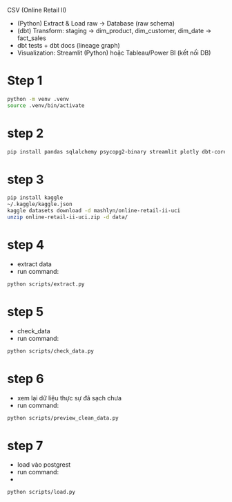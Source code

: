 CSV (Online Retail II)  
- (Python) Extract & Load raw → Database (raw schema)
- (dbt) Transform: staging → dim_product, dim_customer, dim_date → fact_sales
- dbt tests + dbt docs (lineage graph)
- Visualization: Streamlit (Python) hoặc Tableau/Power BI (kết nối DB)
  
# Step 1

```sh
python -m venv .venv
source .venv/bin/activate
```

# step 2
```sh
pip install pandas sqlalchemy psycopg2-binary streamlit plotly dbt-core dbt-postgres
```

# step 3
```sh
pip install kaggle
~/.kaggle/kaggle.json
kaggle datasets download -d mashlyn/online-retail-ii-uci
unzip online-retail-ii-uci.zip -d data/
```

# step 4 
- extract data
- run command:
  
```sh
python scripts/extract.py
```

# step 5
- check_data 
- run command:
  
```sh
python scripts/check_data.py
```
# step 6
- xem lại dữ liệu thực sự đã sạch chưa 
- run command:
  
```sh
python scripts/preview_clean_data.py
```

# step 7 
- load vào postgrest 
- run command:
- 
```sh
python scripts/load.py
```
